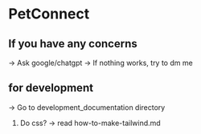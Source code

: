 # PetConnect

## If you have any concerns
-> Ask google/chatgpt
-> If nothing works, try to dm me

## for development
-> Go to development_documentation directory

1. Do css?
-> read how-to-make-tailwind.md


